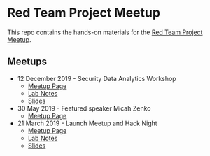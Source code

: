 # Red Team Project Meetup

This repo contains the hands-on materials for the [Red Team Project Meetup](https://meetup.com/redteamproject).

## Meetups

* 12 December 2019 - Security Data Analytics Workshop
  * [Meetup Page](https://www.meetup.com/redteamproject/events/266637708/)
  * [Lab Notes](20191212/README.md)
  * [Slides](20191212/slides.pdf)
* 30 May 2019 - Featured speaker Micah Zenko
  * [Meetup Page](https://www.meetup.com/redteamproject/events/260159334/)
* 21 March 2019 - Launch Meetup and Hack Night
  * [Meetup Page](https://www.meetup.com/redteamproject/events/259624820/)
  * [Lab Notes](20190321/README.md)
  * [Slides](20190321/launch_meetup.pdf)
